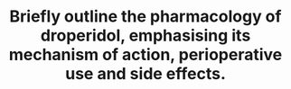 ---
title: "Briefly outline the pharmacology of droperidol, emphasising its mechanism of action, perioperative use and side effects."
entityType: SAQ
exam: PEX
college: ANZCA
year: 2005
sitting: B
question: 7
passRate: 61
EC_extraCredit:
- "Candidates who scored more highly tended to use the question as a template to frame their answer. In this way, more marks were earned for relevant, correct information. Points which scored marks included, but were not limited to: Description of droperidol as a butyrophenone, previously used as a neuroleptic/neurolept agent. Brief reference to pharmaceutics, pharmacokinetics and pharmacodynamics. Description of droperidol as a dopamine antagonist, with location and subtype of relevant receptors. Dose - as an anti-emetic vs. sedative dose. Indications-neurolept, anti-emetic (primary prophylactic or rescue) especially vs. opioid- induced vomiting, pre-medication or co-induction agent, or as an anti-psychotic. Side effects could have included alpha blockade and orthostatic hypotension, “locked-in” syndrome, neurolept malignant syndrome, extra-pyramidal Parkinsonian effects, excessive sedation. No marks can be scored for information not relevant to the question, no matter how correct."
EC_errorsCommon:
- "Common errors included: Description of droperidol as a phenothiazine. Reference to blockade of H1, 5HT and muscarinic receptors (true for phenothiazines, less so for haloperidol, not clinically relevant for droperidol). Many candidates referred to problems relating to prolactin, galactorrhea, gynaecomastia-not an issue with clinical use of droperidol. Not many candidates differentiated between prophylactic and rescue anti-emetics. Some doses given were wildly inaccurate. Many candidates wrote excessively long descriptions of dopamine receptors or mechanisms of vomiting which did not score any extra points"
---